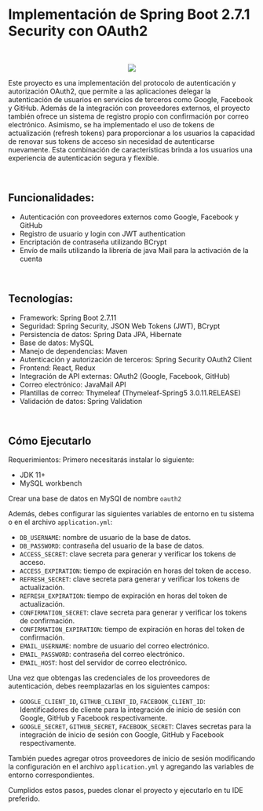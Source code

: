 

<h1>Implementación de Spring Boot 2.7.1 Security con OAuth2</h1>
<br />
<p align = "center"> <img src = "https://res.cloudinary.com/djarwlymo/image/upload/v1684853010/oauth2_kib5km.png" /> </p>
<p>Este proyecto es una implementación del protocolo de autenticación y autorización OAuth2, que permite a las aplicaciones delegar la autenticación de usuarios en servicios de terceros como Google, Facebook y GitHub. Además de la integración con proveedores externos, el proyecto también ofrece un sistema de registro propio con confirmación por correo electrónico. Asimismo, se ha implementado el uso de tokens de actualización (refresh tokens) para proporcionar a los usuarios la capacidad de renovar sus tokens de acceso sin necesidad de autenticarse nuevamente. Esta combinación de características brinda a los usuarios una experiencia de autenticación segura y flexible.</p>
<br />
<h2>Funcionalidades:</h2>

- Autenticación con proveedores externos como Google, Facebook y GitHub
- Registro de usuario y login con JWT authentication
- Encriptación de contraseña utilizando BCrypt
- Envío de mails utilizando la librería de java Mail para la activación de la cuenta
<br />
<h2>Tecnologías:</h2>

- Framework: Spring Boot 2.7.11
- Seguridad: Spring Security, JSON Web Tokens (JWT), BCrypt
- Persistencia de datos: Spring Data JPA, Hibernate
- Base de datos: MySQL
- Manejo de dependencias: Maven
- Autenticación y autorización de terceros: Spring Security OAuth2 Client
- Frontend: React, Redux
- Integración de API externas: OAuth2 (Google, Facebook, GitHub)
- Correo electrónico: JavaMail API
- Plantillas de correo: Thymeleaf (Thymeleaf-Spring5 3.0.11.RELEASE)
- Validación de datos: Spring Validation
<br />
<h2>Cómo Ejecutarlo</h2>

Requerimientos: Primero necesitarás instalar lo siguiente:

- JDK 11+
- MySQL workbench

Crear una base de datos en MySQl de nombre <code>oauth2</code>

<p>Además, debes configurar las siguientes variables de entorno en tu sistema o en el archivo <code>application.yml</code>:</p>

- <code>DB_USERNAME</code>: nombre de usuario de la base de datos.
- <code>DB_PASSWORD</code>: contraseña del usuario de la base de datos.
- <code>ACCESS_SECRET</code>: clave secreta para generar y verificar los tokens de acceso.
- <code>ACCESS_EXPIRATION</code>: tiempo de expiración en horas del token de acceso.
- <code>REFRESH_SECRET</code>: clave secreta para generar y verificar los tokens de actualización.
- <code>REFRESH_EXPIRATION</code>: tiempo de expiración en horas del token de actualización.
- <code>CONFIRMATION_SECRET</code>: clave secreta para generar y verificar los tokens de confirmación.
- <code>CONFIRMATION_EXPIRATION</code>: tiempo de expiración en horas del token de confirmación.
- <code>EMAIL_USERNAME</code>: nombre de usuario del correo electrónico.
- <code>EMAIL_PASSWORD</code>: contraseña del correo electrónico.
- <code>EMAIL_HOST</code>: host del servidor de correo electrónico.

Una vez que obtengas las credenciales de los proveedores de autenticación, debes reemplazarlas en los siguientes campos:

- <code>GOOGLE_CLIENT_ID</code>, <code>GITHUB_CLIENT_ID</code>, <code>FACEBOOK_CLIENT_ID</code>: Identificadores de cliente para la integración de inicio de sesión con Google, GitHub y Facebook respectivamente.
- <code>GOOGLE_SECRET</code>, <code>GITHUB_SECRET</code>, <code>FACEBOOK_SECRET</code>: Claves secretas para la integración de inicio de sesión con Google, GitHub y Facebook respectivamente.</p>
<p>También puedes agregar otros proveedores de inicio de sesión modificando la configuración en el archivo <code>application.yml</code> y agregando las variables de entorno correspondientes.</p>

Cumplidos estos pasos, puedes clonar el proyecto y ejecutarlo en tu IDE preferido.

 
